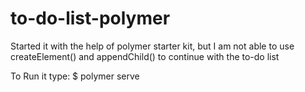 # to-do-list-polymer
Started it with the help of polymer starter kit, but I am not able to use createElement() and appendChild() to continue with the to-do list

To Run it
	type:  $ polymer serve
